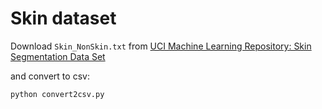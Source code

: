 # Skin dataset

Download `Skin_NonSkin.txt` from [UCI Machine Learning Repository: Skin Segmentation Data Set](https://archive.ics.uci.edu/ml/datasets/skin+segmentation)

and convert to csv:

```bash
python convert2csv.py
```